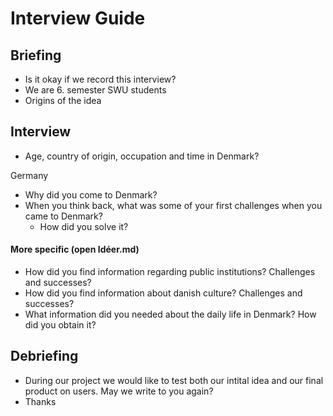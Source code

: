 # Interview Guide

## Briefing 

- Is it okay if we record this interview?
- We are 6. semester SWU students
- Origins of the idea

## Interview

- Age, country of origin, occupation and time in Denmark?

Germany

- Why did you come to Denmark?
- When you think back, what was some of your first challenges when you came to Denmark? 
  - How did you solve it?

#### More specific (open Idéer.md)

- How did you find information regarding public institutions? Challenges and successes?
- How did you find information about danish culture? Challenges and successes?
- What information did you needed about the daily life in Denmark? How did you obtain it? 

## Debriefing

- During our project we would like to test both our intital idea and our final product on users. May we write to you again?
- Thanks